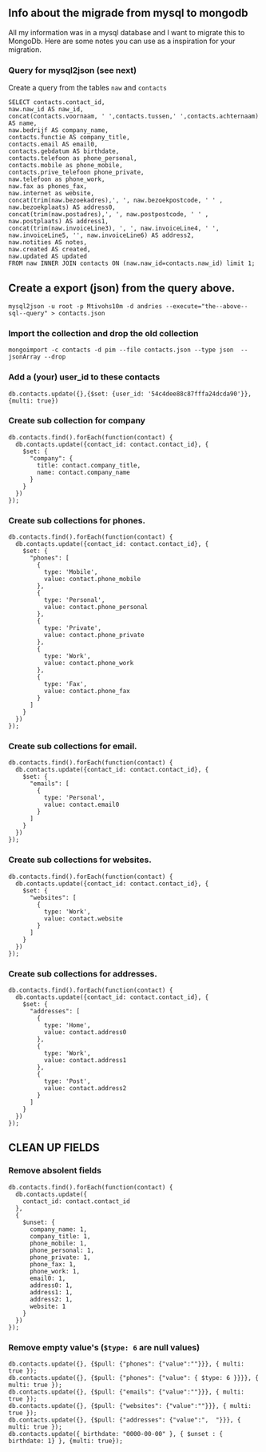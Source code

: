 ## Info about the migrade from mysql to mongodb

All my information was in a mysql database and I want to migrate this to MongoDb.
Here are some notes you can use as a inspiration for your migration.

### Query for mysql2json (see next)

Create a query from the tables `naw` and `contacts`

    SELECT contacts.contact_id,
    naw.naw_id AS naw_id,
    concat(contacts.voornaam, ' ',contacts.tussen,' ',contacts.achternaam) AS name,
    naw.bedrijf AS company_name,
    contacts.functie AS company_title,
    contacts.email AS email0,
    contacts.gebdatum AS birthdate,
    contacts.telefoon as phone_personal,
    contacts.mobile as phone_mobile,
    contacts.prive_telefoon phone_private,
    naw.telefoon as phone_work,
    naw.fax as phones_fax,
    naw.internet as website,
    concat(trim(naw.bezoekadres),', ', naw.bezoekpostcode, ' ' , naw.bezoekplaats) AS address0,
    concat(trim(naw.postadres),', ', naw.postpostcode, ' ' , naw.postplaats) AS address1,
    concat(trim(naw.invoiceLine3), ', ', naw.invoiceLine4, ' ', naw.invoiceLine5, '', naw.invoiceLine6) AS address2,
    naw.notities AS notes,
    naw.created AS created,
    naw.updated AS updated
    FROM naw INNER JOIN contacts ON (naw.naw_id=contacts.naw_id) limit 1;

## Create a export (json) from the query above.

    mysql2json -u root -p Mtivohs10m -d andries --execute="the--above--sql--query" > contacts.json

### Import the collection and drop the old collection

    mongoimport -c contacts -d pim --file contacts.json --type json  --jsonArray --drop

### Add a (your) user_id to these contacts

    db.contacts.update({},{$set: {user_id: '54c4dee88c87fffa24dcda90'}}, {multi: true})

### Create sub collection for company

    db.contacts.find().forEach(function(contact) {
      db.contacts.update({contact_id: contact.contact_id}, {
        $set: {
          "company": {
            title: contact.company_title, 
            name: contact.company_name
          }
        } 
      })
    });

### Create sub collections for phones.

    db.contacts.find().forEach(function(contact) {
      db.contacts.update({contact_id: contact.contact_id}, {
        $set: {
          "phones": [
            {
              type: 'Mobile', 
              value: contact.phone_mobile
            },
            {
              type: 'Personal', 
              value: contact.phone_personal
            },
            {
              type: 'Private', 
              value: contact.phone_private
            },
            {
              type: 'Work', 
              value: contact.phone_work
            },
            {
              type: 'Fax', 
              value: contact.phone_fax
            }
          ]
        }
      })
    });

### Create sub collections for email.

    db.contacts.find().forEach(function(contact) {
      db.contacts.update({contact_id: contact.contact_id}, {
        $set: {
          "emails": [
            {
              type: 'Personal', 
              value: contact.email0
            }
          ]
        }
      })
    });

### Create sub collections for websites.

    db.contacts.find().forEach(function(contact) {
      db.contacts.update({contact_id: contact.contact_id}, {
        $set: {
          "websites": [
            {
              type: 'Work', 
              value: contact.website
            }
          ]
        }
      })
    });

### Create sub collections for addresses.

    db.contacts.find().forEach(function(contact) {
      db.contacts.update({contact_id: contact.contact_id}, {
        $set: {
          "addresses": [
            {
              type: 'Home', 
              value: contact.address0
            },
            {
              type: 'Work', 
              value: contact.address1
            },
            {
              type: 'Post', 
              value: contact.address2
            }
          ]
        }
      })
    });


## CLEAN UP FIELDS

### Remove absolent fields

    db.contacts.find().forEach(function(contact) { 
      db.contacts.update({
        contact_id: contact.contact_id
      }, 
      {
        $unset: {
          company_name: 1,
          company_title: 1,
          phone_mobile: 1,
          phone_personal: 1,
          phone_private: 1,
          phone_fax: 1,
          phone_work: 1,
          email0: 1,
          address0: 1,
          address1: 1,
          address2: 1,
          website: 1
        } 
      })
    });


### Remove empty value's (`$type: 6` are null values)

    db.contacts.update({}, {$pull: {"phones": {"value":""}}}, { multi: true });
    db.contacts.update({}, {$pull: {"phones": {"value": { $type: 6 }}}}, { multi: true });
    db.contacts.update({}, {$pull: {"emails": {"value":""}}}, { multi: true });
    db.contacts.update({}, {$pull: {"websites": {"value":""}}}, { multi: true });
    db.contacts.update({}, {$pull: {"addresses": {"value":",  "}}}, { multi: true });
    db.contacts.update({ birthdate: "0000-00-00" }, { $unset : { birthdate: 1} }, {multi: true});


